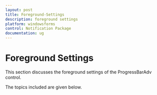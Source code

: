 ```yaml
---
layout: post
title: Foreground-Settings
description: foreground settings
platform: windowsforms
control: Notification Package 
documentation: ug
---
```


# Foreground Settings

This section discusses the foreground settings of the ProgressBarAdv control.

The topics included are given below.


